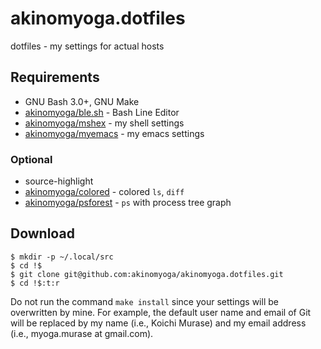 # akinomyoga.dotfiles
dotfiles - my settings for actual hosts

## Requirements

- GNU Bash 3.0+, GNU Make
- [akinomyoga/ble.sh](https://github.com/akinomyoga/ble.sh) - Bash Line Editor
- [akinomyoga/mshex](https://github.com/akinomyoga/mshex) - my shell settings
- [akinomyoga/myemacs](https://github.com/akinomyoga/myemacs) - my emacs settings

### Optional

- source-highlight
- [akinomyoga/colored](https://github.com/akinomyoga/colored.git) - colored `ls`, `diff`
- [akinomyoga/psforest](https://github.com/akinomyoga/psforest.git) - `ps` with process tree graph

## Download

```console
$ mkdir -p ~/.local/src
$ cd !$
$ git clone git@github.com:akinomyoga/akinomyoga.dotfiles.git
$ cd !$:t:r
```

Do not run the command `make install` since your settings will be overwritten by mine. For example, the default user name and email of Git will be replaced by my name (i.e., Koichi Murase) and my email address (i.e., myoga.murase at gmail.com).
